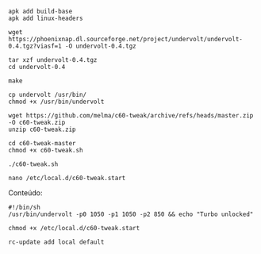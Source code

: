 
```
apk add build-base
apk add linux-headers
```

```
wget https://phoenixnap.dl.sourceforge.net/project/undervolt/undervolt-0.4.tgz?viasf=1 -O undervolt-0.4.tgz
```

```
tar xzf undervolt-0.4.tgz
cd undervolt-0.4
```

```
make
```

```
cp undervolt /usr/bin/
chmod +x /usr/bin/undervolt
```

```
wget https://github.com/melma/c60-tweak/archive/refs/heads/master.zip -O c60-tweak.zip
unzip c60-tweak.zip
```

```
cd c60-tweak-master
chmod +x c60-tweak.sh
```

```
./c60-tweak.sh
```

```
nano /etc/local.d/c60-tweak.start
```

Conteúdo:
```
#!/bin/sh
/usr/bin/undervolt -p0 1050 -p1 1050 -p2 850 && echo "Turbo unlocked"
```

```
chmod +x /etc/local.d/c60-tweak.start
```

```
rc-update add local default
```
